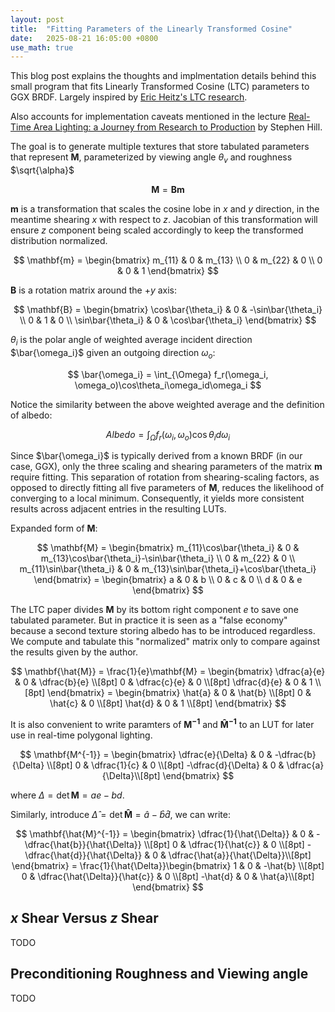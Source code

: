 ```yaml
---
layout: post
title:  "Fitting Parameters of the Linearly Transformed Cosine"
date:   2025-08-21 16:05:00 +0800
use_math: true
---
```


This blog post explains the thoughts and implmentation details behind this small program that fits Linearly Transformed Cosine (LTC) parameters to GGX BRDF. Largely inspired by [Eric Heitz's LTC research](https://eheitzresearch.wordpress.com/415-2/).

Also accounts for implementation caveats mentioned in the lecture [Real-Time Area Lighting:
a Journey from Research to Production](https://advances.realtimerendering.com/s2016/s2016_ltc_rnd.pdf) by Stephen Hill.

The goal is to generate multiple textures that store tabulated parameters that represent $\mathbf{M}$, parameterized by viewing angle $\theta_v$ and roughness $\sqrt{\alpha}$

$$
\mathbf{M} = \mathbf{B}\mathbf{m}
$$

$\mathbf{m}$ is a transformation that scales the cosine lobe in $x$ and $y$ direction, in the meantime shearing $x$ with respect to $z$. Jacobian of this transformation will ensure $z$ component being scaled accordingly to keep the transformed distribution normalized.

$$
\mathbf{m} =
\begin{bmatrix}
m_{11} & 0 & m_{13} \\
0 & m_{22} & 0 \\
0 & 0 & 1
\end{bmatrix}
$$

$\mathbf{B}$ is a rotation matrix around the $+y$ axis:

$$
\mathbf{B} = 
\begin{bmatrix}
\cos\bar{\theta_i} & 0 & -\sin\bar{\theta_i} \\
0 & 1 & 0 \\
\sin\bar{\theta_i} & 0 & \cos\bar{\theta_i}
\end{bmatrix}
$$

$\theta_i$ is the polar angle of weighted average incident direction $\bar{\omega_i}$ given an outgoing direction $\omega_o$:

$$
\bar{\omega_i} = \int_{\Omega} f_r(\omega_i, \omega_o)\cos\theta_i\omega_id\omega_i
$$

Notice the similarity between the above weighted average and the definition of albedo:

$$
Albedo = \int_{\Omega} f_r(\omega_i, \omega_o)\cos\theta_id\omega_i
$$

Since $\bar{\omega_i}$ is typically derived from a known BRDF (in our case, GGX), only the three scaling and shearing parameters of the matrix $\mathbf{m}$ require fitting. This separation of rotation from shearing-scaling factors, as opposed to directly fitting all five parameters of $\mathbf{M}$, reduces the likelihood of converging to a local minimum. Consequently, it yields more consistent results across adjacent entries in the resulting LUTs.

Expanded form of $\mathbf{M}$:

$$
\mathbf{M}
 = \begin{bmatrix}
m_{11}\cos\bar{\theta_i} & 0 & m_{13}\cos\bar{\theta_i}-\sin\bar{\theta_i} \\
0 & m_{22} & 0 \\
m_{11}\sin\bar{\theta_i} & 0 & m_{13}\sin\bar{\theta_i}+\cos\bar{\theta_i}
\end{bmatrix}
 = \begin{bmatrix}
a & 0 & b \\
0 & c & 0 \\
d & 0 & e
\end{bmatrix}
$$

The LTC paper divides $\mathbf{M}$ by its bottom right component $e$ to save one tabulated parameter. But in practice it is seen as a "false economy" because a second texture storing albedo has to be introduced regardless. We compute and tabulate this "normalized" matrix only to compare against the results given by the author.

$$
\mathbf{\hat{M}}
 = \frac{1}{e}\mathbf{M}
 = \begin{bmatrix}
\dfrac{a}{e} & 0 & \dfrac{b}{e} \\[8pt]
0 & \dfrac{c}{e} & 0 \\[8pt]
\dfrac{d}{e} & 0 & 1 \\[8pt]
\end{bmatrix}
 = \begin{bmatrix}
\hat{a} & 0 & \hat{b} \\[8pt]
0 & \hat{c} & 0 \\[8pt]
\hat{d} & 0 & 1 \\[8pt]
\end{bmatrix}
$$

It is also convenient to write paramters of $\mathbf{M^{-1}}$ and $\mathbf{\hat{M}^{-1}}$ to an LUT for later use in real-time polygonal lighting.

$$
\mathbf{M^{-1}}
 = \begin{bmatrix}
\dfrac{e}{\Delta} & 0 & -\dfrac{b}{\Delta} \\[8pt]
0 & \dfrac{1}{c} & 0 \\[8pt]
-\dfrac{d}{\Delta} & 0 & \dfrac{a}{\Delta}\\[8pt]
\end{bmatrix}
$$

where $\Delta = \det{\mathbf{M}} = ae - bd$.

Similarly, introduce $\hat{\Delta} = \det{\mathbf{\hat{M}}} = \hat{a} - \hat{b}\hat{d}$, we can write:

$$
\mathbf{\hat{M}^{-1}}
= \begin{bmatrix}
\dfrac{1}{\hat{\Delta}} & 0 & -\dfrac{\hat{b}}{\hat{\Delta}} \\[8pt]
0 & \dfrac{1}{\hat{c}} & 0 \\[8pt]
-\dfrac{\hat{d}}{\hat{\Delta}} & 0 & \dfrac{\hat{a}}{\hat{\Delta}}\\[8pt]
\end{bmatrix}
= \frac{1}{\hat{\Delta}}\begin{bmatrix}
1 & 0 & -\hat{b} \\[8pt]
0 & \dfrac{\hat{\Delta}}{\hat{c}} & 0 \\[8pt]
-\hat{d} & 0 & \hat{a}\\[8pt]
\end{bmatrix}
$$


## $x$ Shear Versus $z$ Shear

TODO

## Preconditioning Roughness and Viewing angle
TODO

